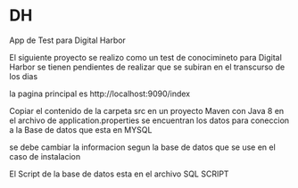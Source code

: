 # DH
App de Test para Digital Harbor

El siguiente proyecto se realizo como un test de conocimineto para Digital Harbor
se tienen pendientes de realizar que se subiran en el transcurso de los dias 

la pagina principal es http://localhost:9090/index

Copiar el contenido de la carpeta src en un proyecto Maven con Java 8
en el archivo de application.properties se encuentran los datos para coneccion a la Base de datos 
que esta en MYSQL 

se debe cambiar la informacion segun la base de datos que se use en el caso de instalacion 

El Script de la base de datos esta en el archivo 
SQL SCRIPT
